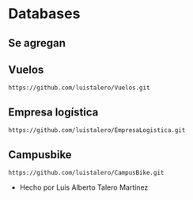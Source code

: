 # Databases 

## Se agregan

## Vuelos
`https://github.com/luistalero/Vuelos.git`
## Empresa logística
`https://github.com/luistalero/EmpresaLogistica.git`
## Campusbike
`https://github.com/luistalero/CampusBike.git`

- Hecho por Luis Alberto Talero Martinez
